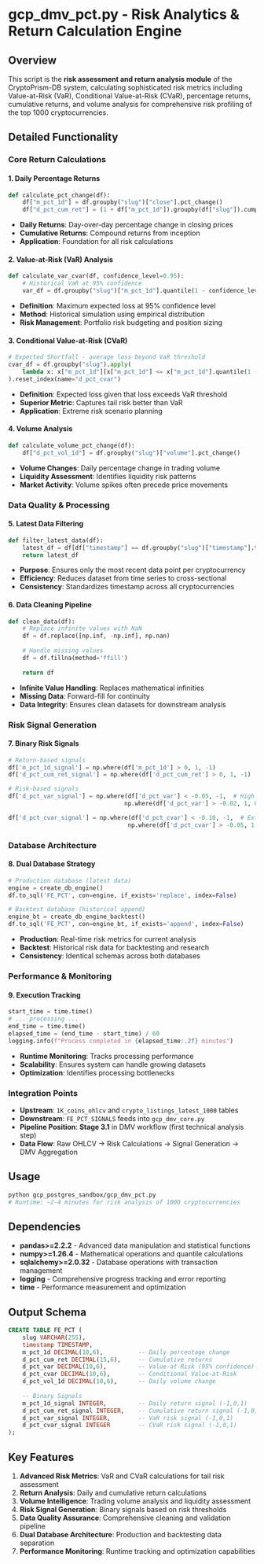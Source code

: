 # gcp_dmv_pct.py - Risk Analytics & Return Calculation Engine

## Overview
This script is the **risk assessment and return analysis module** of the CryptoPrism-DB system, calculating sophisticated risk metrics including Value-at-Risk (VaR), Conditional Value-at-Risk (CVaR), percentage returns, cumulative returns, and volume analysis for comprehensive risk profiling of the top 1000 cryptocurrencies.

## Detailed Functionality

### **Core Return Calculations**

#### **1. Daily Percentage Returns**
```python
def calculate_pct_change(df):
    df["m_pct_1d"] = df.groupby("slug")["close"].pct_change()
    df["d_pct_cum_ret"] = (1 + df["m_pct_1d"]).groupby(df["slug"]).cumprod() - 1
```
- **Daily Returns**: Day-over-day percentage change in closing prices
- **Cumulative Returns**: Compound returns from inception
- **Application**: Foundation for all risk calculations

#### **2. Value-at-Risk (VaR) Analysis**
```python
def calculate_var_cvar(df, confidence_level=0.95):
    # Historical VaR at 95% confidence
    var_df = df.groupby("slug")["m_pct_1d"].quantile(1 - confidence_level).reset_index(name="d_pct_var")
```
- **Definition**: Maximum expected loss at 95% confidence level
- **Method**: Historical simulation using empirical distribution
- **Risk Management**: Portfolio risk budgeting and position sizing

#### **3. Conditional Value-at-Risk (CVaR)**
```python
# Expected Shortfall - average loss beyond VaR threshold
cvar_df = df.groupby("slug").apply(
    lambda x: x["m_pct_1d"][x["m_pct_1d"] <= x["m_pct_1d"].quantile(1 - confidence_level)].mean()
).reset_index(name="d_pct_cvar")
```
- **Definition**: Expected loss given that loss exceeds VaR threshold
- **Superior Metric**: Captures tail risk better than VaR
- **Application**: Extreme risk scenario planning

#### **4. Volume Analysis**
```python
def calculate_volume_pct_change(df):
    df["d_pct_vol_1d"] = df.groupby("slug")["volume"].pct_change()
```
- **Volume Changes**: Daily percentage change in trading volume
- **Liquidity Assessment**: Identifies liquidity risk patterns
- **Market Activity**: Volume spikes often precede price movements

### **Data Quality & Processing**

#### **5. Latest Data Filtering**
```python
def filter_latest_data(df):
    latest_df = df[df["timestamp"] == df.groupby("slug")["timestamp"].transform("max")]
    return latest_df
```
- **Purpose**: Ensures only the most recent data point per cryptocurrency
- **Efficiency**: Reduces dataset from time series to cross-sectional
- **Consistency**: Standardizes timestamp across all cryptocurrencies

#### **6. Data Cleaning Pipeline**
```python
def clean_data(df):
    # Replace infinite values with NaN
    df = df.replace([np.inf, -np.inf], np.nan)
    
    # Handle missing values
    df = df.fillna(method='ffill')
    
    return df
```
- **Infinite Value Handling**: Replaces mathematical infinities
- **Missing Data**: Forward-fill for continuity
- **Data Integrity**: Ensures clean datasets for downstream analysis

### **Risk Signal Generation**

#### **7. Binary Risk Signals**
```python
# Return-based signals
df['m_pct_1d_signal'] = np.where(df['m_pct_1d'] > 0, 1, -1)
df['d_pct_cum_ret_signal'] = np.where(df['d_pct_cum_ret'] > 0, 1, -1)

# Risk-based signals
df['d_pct_var_signal'] = np.where(df['d_pct_var'] < -0.05, -1,  # High risk
                                 np.where(df['d_pct_var'] > -0.02, 1, 0))  # Low risk

df['d_pct_cvar_signal'] = np.where(df['d_pct_cvar'] < -0.10, -1,  # Extreme risk
                                  np.where(df['d_pct_cvar'] > -0.05, 1, 0))  # Moderate risk
```

### **Database Architecture**

#### **8. Dual Database Strategy**
```python
# Production database (latest data)
engine = create_db_engine()
df.to_sql('FE_PCT', con=engine, if_exists='replace', index=False)

# Backtest database (historical append)
engine_bt = create_db_engine_backtest()
df.to_sql('FE_PCT', con=engine_bt, if_exists='append', index=False)
```
- **Production**: Real-time risk metrics for current analysis
- **Backtest**: Historical risk data for backtesting and research
- **Consistency**: Identical schemas across both databases

### **Performance & Monitoring**

#### **9. Execution Tracking**
```python
start_time = time.time()
# ... processing ...
end_time = time.time()
elapsed_time = (end_time - start_time) / 60
logging.info(f"Process completed in {elapsed_time:.2f} minutes")
```
- **Runtime Monitoring**: Tracks processing performance
- **Scalability**: Ensures system can handle growing datasets
- **Optimization**: Identifies processing bottlenecks

### **Integration Points**
- **Upstream**: `1K_coins_ohlcv` and `crypto_listings_latest_1000` tables
- **Downstream**: `FE_PCT_SIGNALS` feeds into `gcp_dmv_core.py`
- **Pipeline Position**: **Stage 3.1** in DMV workflow (first technical analysis step)
- **Data Flow**: Raw OHLCV → Risk Calculations → Signal Generation → DMV Aggregation

## Usage
```bash
python gcp_postgres_sandbox/gcp_dmv_pct.py
# Runtime: ~2-4 minutes for risk analysis of 1000 cryptocurrencies
```

## Dependencies
- **pandas>=2.2.2** - Advanced data manipulation and statistical functions
- **numpy>=1.26.4** - Mathematical operations and quantile calculations
- **sqlalchemy>=2.0.32** - Database operations with transaction management
- **logging** - Comprehensive progress tracking and error reporting
- **time** - Performance measurement and optimization

## Output Schema
```sql
CREATE TABLE FE_PCT (
    slug VARCHAR(255),
    timestamp TIMESTAMP,
    m_pct_1d DECIMAL(10,6),          -- Daily percentage change
    d_pct_cum_ret DECIMAL(15,6),     -- Cumulative returns
    d_pct_var DECIMAL(10,6),         -- Value-at-Risk (95% confidence)
    d_pct_cvar DECIMAL(10,6),        -- Conditional Value-at-Risk
    d_pct_vol_1d DECIMAL(10,6),      -- Daily volume change
    
    -- Binary Signals
    m_pct_1d_signal INTEGER,         -- Daily return signal (-1,0,1)
    d_pct_cum_ret_signal INTEGER,    -- Cumulative return signal (-1,0,1)
    d_pct_var_signal INTEGER,        -- VaR risk signal (-1,0,1)
    d_pct_cvar_signal INTEGER        -- CVaR risk signal (-1,0,1)
);
```

## Key Features
1. **Advanced Risk Metrics**: VaR and CVaR calculations for tail risk assessment
2. **Return Analysis**: Daily and cumulative return calculations
3. **Volume Intelligence**: Trading volume analysis and liquidity assessment
4. **Risk Signal Generation**: Binary signals based on risk thresholds
5. **Data Quality Assurance**: Comprehensive cleaning and validation pipeline
6. **Dual Database Architecture**: Production and backtesting data separation
7. **Performance Monitoring**: Runtime tracking and optimization capabilities
